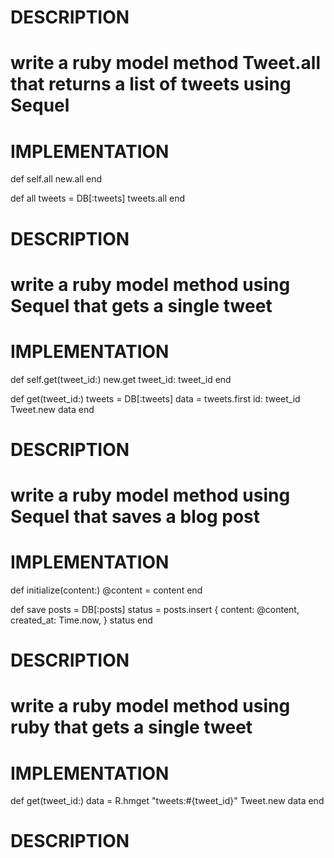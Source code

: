 # DESCRIPTION
# write a ruby model method Tweet.all that returns a list of tweets using Sequel
# IMPLEMENTATION
def self.all
  new.all
end

def all
  tweets = DB[:tweets]
  tweets.all
end
# DESCRIPTION
# write a ruby model method using Sequel that gets a single tweet
# IMPLEMENTATION
def self.get(tweet_id:)
  new.get tweet_id: tweet_id
end

def get(tweet_id:)
  tweets = DB[:tweets]
  data = tweets.first id: tweet_id
  Tweet.new data
end
# DESCRIPTION
# write a ruby model method using Sequel that saves a blog post
# IMPLEMENTATION
def initialize(content:)
  @content = content
end

def save
  posts = DB[:posts]
  status = posts.insert {
    content:    @content,
    created_at: Time.now,
  }
  status
end
# DESCRIPTION
# write a ruby model method using ruby that gets a single tweet
# IMPLEMENTATION
def get(tweet_id:)
  data = R.hmget "tweets:#{tweet_id}"
  Tweet.new data
end
# DESCRIPTION
